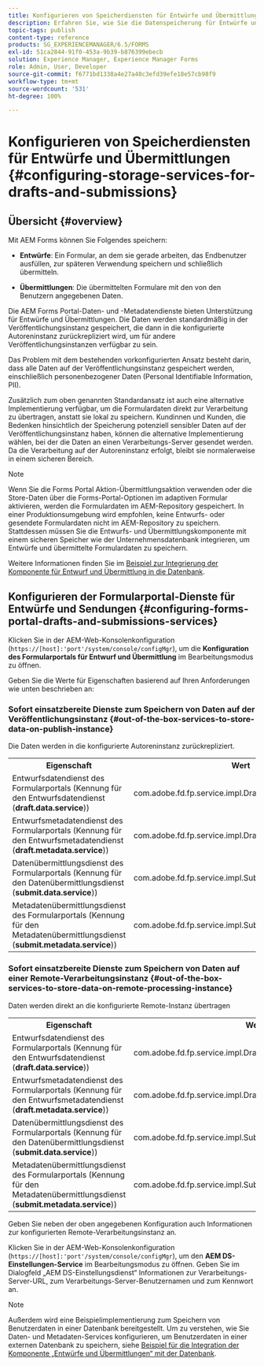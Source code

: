 ```yaml
---
title: Konfigurieren von Speicherdiensten für Entwürfe und Übermittlungen
description: Erfahren Sie, wie Sie die Datenspeicherung für Entwürfe und Übermittlungen konfigurieren
topic-tags: publish
content-type: reference
products: SG_EXPERIENCEMANAGER/6.5/FORMS
exl-id: 51ca2844-91f0-453a-9b39-b876399ebecb
solution: Experience Manager, Experience Manager Forms
role: Admin, User, Developer
source-git-commit: f6771bd1338a4e27a48c3efd39efe18e57cb98f9
workflow-type: tm+mt
source-wordcount: '531'
ht-degree: 100%

---
```


# Konfigurieren von Speicherdiensten für Entwürfe und Übermittlungen {#configuring-storage-services-for-drafts-and-submissions}

## Übersicht {#overview}

Mit AEM Forms können Sie Folgendes speichern:

* **Entwürfe**: Ein Formular, an dem sie gerade arbeiten, das Endbenutzer ausfüllen, zur späteren Verwendung speichern und schließlich übermitteln.

* **Übermittlungen**: Die übermittelten Formulare mit den von den Benutzern angegebenen Daten.

Die AEM Forms Portal-Daten- und -Metadatendienste bieten Unterstützung für Entwürfe und Übermittlungen. Die Daten werden standardmäßig in der Veröffentlichungsinstanz gespeichert, die dann in die konfigurierte Autoreninstanz zurückrepliziert wird, um für andere Veröffentlichungsinstanzen verfügbar zu sein.

Das Problem mit dem bestehenden vorkonfigurierten Ansatz besteht darin, dass alle Daten auf der Veröffentlichungsinstanz gespeichert werden, einschließlich personenbezogener Daten (Personal Identifiable Information, PII).

Zusätzlich zum oben genannten Standardansatz ist auch eine alternative Implementierung verfügbar, um die Formulardaten direkt zur Verarbeitung zu übertragen, anstatt sie lokal zu speichern. Kundinnen und Kunden, die Bedenken hinsichtlich der Speicherung potenziell sensibler Daten auf der Veröffentlichungsinstanz haben, können die alternative Implementierung wählen, bei der die Daten an einen Verarbeitungs-Server gesendet werden. Da die Verarbeitung auf der Autoreninstanz erfolgt, bleibt sie normalerweise in einem sicheren Bereich.

>[!NOTE]
>
>Wenn Sie die Forms Portal Aktion-Übermittlungsaktion verwenden oder die Store-Daten über die Forms-Portal-Optionen im adaptiven Formular aktivieren, werden die Formulardaten im AEM-Repository gespeichert. In einer Produktionsumgebung wird empfohlen, keine Entwurfs- oder gesendete Formulardaten nicht im AEM-Repository zu speichern. Stattdessen müssen Sie die Entwurfs- und Übermittlungskomponente mit einem sicheren Speicher wie der Unternehmensdatenbank integrieren, um Entwürfe und übermittelte Formulardaten zu speichern.
>
>Weitere Informationen finden Sie im [Beispiel zur Integrierung der Komponente für Entwurf und Übermittlung in die Datenbank](/help/forms/using/integrate-draft-submission-database.md).

## Konfigurieren der Formularportal-Dienste für Entwürfe und Sendungen {#configuring-forms-portal-drafts-and-submissions-services}

Klicken Sie in der AEM-Web-Konsolenkonfiguration (`https://[host]:'port'/system/console/configMgr`), um die **Konfiguration des Formularportals für Entwurf und Übermittlung** im Bearbeitungsmodus zu öffnen.

Geben Sie die Werte für Eigenschaften basierend auf Ihren Anforderungen wie unten beschrieben an:

### Sofort einsatzbereite Dienste zum Speichern von Daten auf der Veröffentlichungsinstanz {#out-of-the-box-services-to-store-data-on-publish-instance}

Die Daten werden in die konfigurierte Autoreninstanz zurückrepliziert.

<table>
 <tbody>
  <tr>
   <th>Eigenschaft</th>
   <th>Wert</th>
  </tr>
  <tr>
   <td>Entwurfsdatendienst des Formularportals (Kennung für den Entwurfsdatendienst (<strong>draft.data.service</strong>))</td>
   <td>com.adobe.fd.fp.service.impl.DraftDataServiceImpl<br /> </td>
  </tr>
  <tr>
   <td>Entwurfsmetadatendienst des Formularportals (Kennung für den Entwurfsmetadatendienst (<strong>draft.metadata.service</strong>))</td>
   <td>com.adobe.fd.fp.service.impl.DraftMetadataServiceImpl<br /> </td>
  </tr>
  <tr>
   <td>Datenübermittlungsdienst des Formularportals (Kennung für den Datenübermittlungsdienst (<strong>submit.data.service</strong>))</td>
   <td>com.adobe.fd.fp.service.impl.SubmitDataServiceImpl<br /> </td>
  </tr>
  <tr>
   <td>Metadatenübermittlungsdienst des Formularportals (Kennung für den Metadatenübermittlungsdienst (<strong>submit.metadata.service</strong>))</td>
   <td>com.adobe.fd.fp.service.impl.SubmitMetadataServiceImpl<br /> </td>
  </tr>
 </tbody>
</table>

### Sofort einsatzbereite Dienste zum Speichern von Daten auf einer Remote-Verarbeitungsinstanz {#out-of-the-box-services-to-store-data-on-remote-processing-instance}

Daten werden direkt an die konfigurierte Remote-Instanz übertragen

<table>
 <tbody>
  <tr>
   <th>Eigenschaft</th>
   <th>Wert</th>
  </tr>
  <tr>
   <td>Entwurfsdatendienst des Formularportals (Kennung für den Entwurfsdatendienst (<strong>draft.data.service</strong>))</td>
   <td>com.adobe.fd.fp.service.impl.DraftDataServiceRemoteImpl<br /> </td>
  </tr>
  <tr>
   <td>Entwurfsmetadatendienst des Formularportals (Kennung für den Entwurfsmetadatendienst (<strong>draft.metadata.service</strong>))</td>
   <td>com.adobe.fd.fp.service.impl.DraftMetadataServiceRemoteImpl<br /> </td>
  </tr>
  <tr>
   <td>Datenübermittlungsdienst des Formularportals (Kennung für den Datenübermittlungsdienst (<strong>submit.data.service</strong>))</td>
   <td>com.adobe.fd.fp.service.impl.SubmitDataServiceRemoteImpl<br /> </td>
  </tr>
  <tr>
   <td>Metadatenübermittlungsdienst des Formularportals (Kennung für den Metadatenübermittlungsdienst (<strong>submit.metadata.service</strong>))</td>
   <td>com.adobe.fd.fp.service.impl.SubmitMetadataServiceRemoteImpl<br /> </td>
  </tr>
 </tbody>
</table>

Geben Sie neben der oben angegebenen Konfiguration auch Informationen zur konfigurierten Remote-Verarbeitungsinstanz an.

Klicken Sie in der AEM-Web-Konsolenkonfiguration (`https://[host]:'port'/system/console/configMgr`), um den **AEM DS-Einstellungen-Service** im Bearbeitungsmodus zu öffnen. Geben Sie im Dialogfeld „AEM DS-Einstellungsdienst“ Informationen zur Verarbeitungs-Server-URL, zum Verarbeitungs-Server-Benutzernamen und zum Kennwort an.

>[!NOTE]
>
>Außerdem wird eine Beispielimplementierung zum Speichern von Benutzerdaten in einer Datenbank bereitgestellt. Um zu verstehen, wie Sie Daten- und Metadaten-Services konfigurieren, um Benutzerdaten in einer externen Datenbank zu speichern, siehe [Beispiel für die Integration der Komponente „Entwürfe und Übermittlungen“ mit der Datenbank](/help/forms/using/integrate-draft-submission-database.md).
